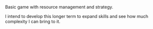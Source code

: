 Basic game with resource management and strategy.

I intend to develop this longer term to expand skills and see how much complexity I can bring to it.
